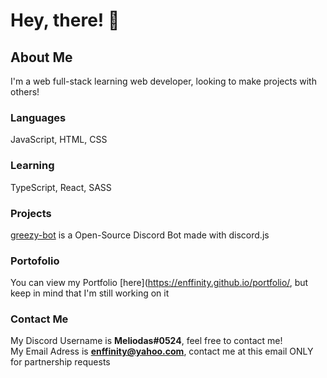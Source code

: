 # Hey, there! 👋

## About Me
I'm a web full-stack learning web developer, looking to make projects with others!
### Languages
JavaScript, HTML, CSS
### Learning
TypeScript, React, SASS
### Projects
[greezy-bot](https://github.com/enffinity/greezy-bot) is a Open-Source Discord Bot made with discord.js

### Portofolio
You can view my Portfolio [here](https://enffinity.github.io/portfolio/, but keep in mind that I'm still working on it

### Contact Me
My Discord Username is **Meliodas#0524**, feel free to contact me! <br>
My Email Adress is **enffinity@yahoo.com**, contact me at this email ONLY for partnership requests
